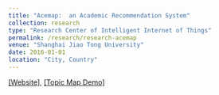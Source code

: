 ```yaml
---
title: "Acemap:  an Academic Recommendation System"
collection: research
type: "Research Center of Intelligent Internet of Things"
permalink: /research/research-acemap
venue: "Shanghai Jiao Tong University"
date: 2016-01-01
location: "City, Country"
---
```


[[Website]](https://acemap.info/),
[[Topic Map Demo]](https://acemap.info/app/topicMap/beta.html)